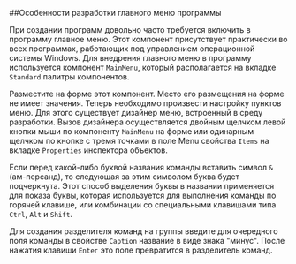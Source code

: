 ##Особенности разработки главного меню программы

При создании программ довольно часто требуется включить в программу главное меню. Этот компонент присутствует практически во всех программах, работающих под управлением операционной системы Windows. Для внедрения главного меню в программу используется компонент `MainMenu`, который располагается на вкладке `Standard` палитры компонентов.

Разместите на форме этот компонент. Место его размещения на форме не имеет значения. Теперь необходимо произвести настройку пунктов меню. Для этого существует дизайнер меню, встроенный в среду разработки. Вызов дизайнера осуществляется двойным щелчком левой кнопки мыши по компоненту `MainMenu` на форме или одинарным щелчком по кнопке с тремя точками в поле Menu свойства `Items` на вкладке `Properties` инспектора объектов.

Если перед какой-либо буквой названия команды вставить символ `&` (ам-персанд), то следующая за этим символом буква будет подчеркнута. Этот способ выделения буквы в названии применяется для показа буквы, которая используется для выполнения команды по горячей клавише, или комбинации со специальными клавишами типа `Ctrl`, `Alt` и `Shift`.

Для создания разделителя команд на группы введите для очередного поля команды в свойстве `Caption` название в виде знака "минус". После нажатия клавиши `Enteг` это поле превратится в разделитель команд. 